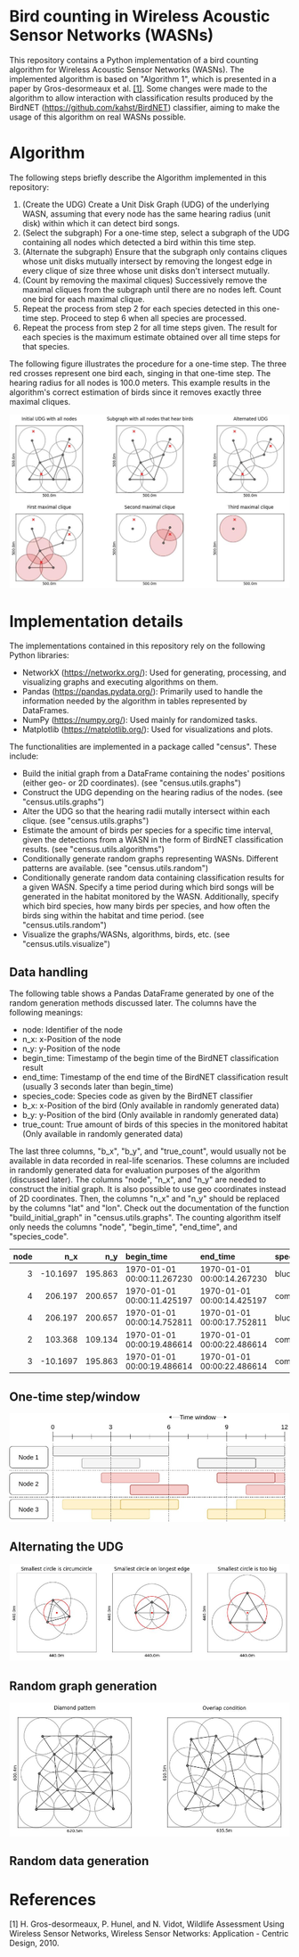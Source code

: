 # Bird counting in Wireless Acoustic Sensor Networks (WASNs)

This repository contains a Python implementation of a bird counting algorithm for Wireless Acoustic Sensor Networks (WASNs). The implemented algorithm is based on "Algorithm 1", which is presented in a paper by Gros-desormeaux et al. [[1]](#1). Some changes were made to the algorithm to allow interaction with classification results produced by the BirdNET (https://github.com/kahst/BirdNET) classifier, aiming to make the usage of this algorithm on real WASNs possible.

# Algorithm

The following steps briefly describe the Algorithm implemented in this repository:
1. (Create the UDG) Create a Unit Disk Graph (UDG) of the underlying WASN, assuming that every node has the same hearing radius (unit disk) within which it can detect bird songs.
2. (Select the subgraph) For a one-time step, select a subgraph of the UDG containing all nodes which detected a bird within this time step.
3. (Alternate the subgraph) Ensure that the subgraph only contains cliques whose unit disks mutually intersect by removing the longest edge in every clique of size three whose unit disks don't intersect mutually.
4. (Count by removing the maximal cliques) Successively remove the maximal cliques from the subgraph until there are no nodes left. Count one bird for each maximal clique.
5. Repeat the process from step 2 for each species detected in this one-time step. Proceed to step 6 when all species are processed.
6. Repeat the process from step 2 for all time steps given. The result for each species is the maximum estimate obtained over all time steps for that species.

The following figure illustrates the procedure for a one-time step. The three red crosses represent one bird each, singing in that one-time step. The hearing radius for all nodes is 100.0 meters. This example results in the algorithm's correct estimation of birds since it removes exactly three maximal cliques.

![Best-case example 1](images/best-case_example_1.jpg)

# Implementation details

The implementations contained in this repository rely on the following Python libraries:
- NetworkX (https://networkx.org/): Used for generating, processing, and visualizing graphs and executing algorithms on them.
- Pandas (https://pandas.pydata.org/): Primarily used to handle the information needed by the algorithm in tables represented by DataFrames.
- NumPy (https://numpy.org/): Used mainly for randomized tasks.
- Matplotlib (https://matplotlib.org/): Used for visualizations and plots.

The functionalities are implemented in a package called "census". These include:
- Build the initial graph from a DataFrame containing the nodes' positions (either geo- or 2D coordinates). (see "census.utils.graphs")
- Construct the UDG depending on the hearing radius of the nodes. (see "census.utils.graphs")
- Alter the UDG so that the hearing radii mutally intersect within each clique. (see "census.utils.graphs")
- Estimate the amount of birds per species for a specific time interval, given the detections from a WASN in the form of BirdNET classification results. (see "census.utils.algorithms")
- Conditionally generate random graphs representing WASNs. Different patterns are available. (see "census.utils.random")
- Conditionally generate random data containing classification results for a given WASN. Specify a time period during which bird songs will be generated in the habitat monitored by the WASN. Additionally, specify which bird species, how many birds per species, and how often the birds sing within the habitat and time period. (see "census.utils.random")
- Visualize the graphs/WASNs, algorithms, birds, etc. (see "census.utils.visualize")

## Data handling

The following table shows a Pandas DataFrame generated by one of the random generation methods discussed later. The columns have the following meanings:

- node: Identifier of the node
- n_x: x-Position of the node
- n_y: y-Position of the node
- begin_time: Timestamp of the begin time of the BirdNET classification result
- end_time: Timestamp of the end time of the BirdNET classification result (usually 3 seconds later than begin_time)
- species_code: Species code as given by the BirdNET classifier
- b_x: x-Position of the bird (Only available in randomly generated data)
- b_y: y-Position of the bird (Only available in randomly generated data)
- true_count: True amount of birds of this species in the monitored habitat (Only available in randomly generated data)

The last three columns, "b_x", "b_y", and "true_count", would usually not be available in data recorded in real-life scenarios. These columns are included in randomly generated data for evaluation purposes of the algorithm (discussed later). The columns "node", "n_x", and "n_y" are needed to construct the initial graph. It is also possible to use geo coordinates instead of 2D coordinates. Then, the columns "n_x" and "n_y" should be replaced by the columns "lat" and "lon". Check out the documentation of the function "build_initial_graph" in "census.utils.graphs". The counting algorithm itself only needs the columns "node", "begin_time", "end_time", and "species_code".

|   node |      n_x |     n_y | begin_time                 | end_time                   | species_code   |       b_x |     b_y |   true_count |
|-------:|---------:|--------:|:---------------------------|:---------------------------|:---------------|----------:|--------:|-------------:|
|      3 | -10.1697 | 195.863 | 1970-01-01 00:00:11.267230 | 1970-01-01 00:00:14.267230 | blucha1        | -104.063  | 168.628 |            2 |
|      4 | 206.197  | 200.657 | 1970-01-01 00:00:11.425197 | 1970-01-01 00:00:14.425197 | comcha         |  166.892  | 274.83  |            2 |
|      4 | 206.197  | 200.657 | 1970-01-01 00:00:14.752811 | 1970-01-01 00:00:17.752811 | blucha1        |  186.39   | 221.631 |            2 |
|      2 | 103.368  | 109.134 | 1970-01-01 00:00:19.486614 | 1970-01-01 00:00:22.486614 | comcha         |   16.5272 | 110.164 |            2 |
|      3 | -10.1697 | 195.863 | 1970-01-01 00:00:19.486614 | 1970-01-01 00:00:22.486614 | comcha         |   16.5272 | 110.164 |            2 |

## One-time step/window

![Time window example 1](images/time-window_example_1.jpg)

## Alternating the UDG

![Smallest enclosing circle example 1](images/smallest-enclosing-circle_example_1.jpg)

## Random graph generation

![Graph generation example 1](images/graph-generation_example_1.jpg)

## Random data generation

# References
<a id="1">[1]</a> H. Gros-desormeaux, P. Hunel, and N. Vidot, Wildlife Assessment Using Wireless Sensor Networks, Wireless Sensor Networks: Application - Centric Design, 2010.

